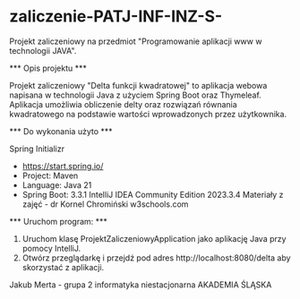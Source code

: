 # zaliczenie-PATJ-INF-INZ-S-
Projekt zaliczeniowy na przedmiot "Programowanie aplikacji www w technologii JAVA".

*** Opis projektu ***

Projekt zaliczeniowy "Delta funkcji kwadratowej" to aplikacja webowa napisana w technologii Java z użyciem Spring Boot oraz Thymeleaf. Aplikacja umożliwia obliczenie delty oraz rozwiązań równania kwadratowego na podstawie wartości wprowadzonych przez użytkownika.

*** Do wykonania użyto ***

Spring Initializr
  - https://start.spring.io/
  - Project: Maven
  - Language: Java 21
  - Spring Boot: 3.3.1
IntelliJ IDEA Community Edition 2023.3.4
Materiały z zajęć - dr Kornel Chromiński
w3schools.com
  
*** Uruchom program: ***

1. Uruchom klasę ProjektZaliczeniowyApplication jako aplikację Java przy pomocy IntelliJ.
2. Otwórz przeglądarkę i przejdź pod adres http://localhost:8080/delta aby skorzystać z aplikacji.


Jakub Merta - grupa 2
informatyka niestacjonarna
AKADEMIA ŚLĄSKA
